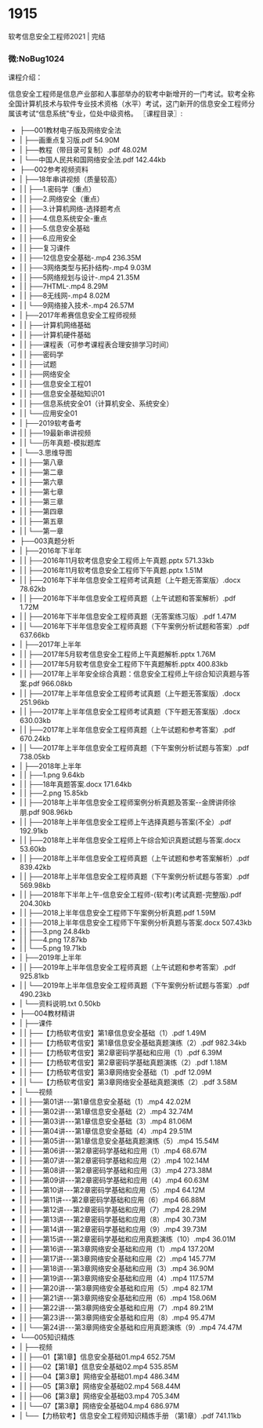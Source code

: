# 1915
软考信息安全工程师2021 | 完结
### 微:NoBug1024 


课程介绍：

信息安全工程师是信息产业部和人事部举办的软考中新增开的一门考试。软考全称全国计算机技术与软件专业技术资格（水平）考试，这门新开的信息安全工程师分属该考试“信息系统”专业，位处中级资格。
〖课程目录〗:

- ├──001教材电子版及网络安全法  
- |   ├──画重点复习版.pdf  54.90M
- |   ├──教程（带目录可复制）.pdf  48.02M
- |   └──中国人民共和国网络安全法.pdf  142.44kb
- ├──002参考视频资料  
- |   ├──18年串讲视频（质量较高）  
- |   |   ├──1.密码学（重点）  
- |   |   ├──2.网络安全（重点）  
- |   |   ├──3.计算机网络-选择题考点  
- |   |   ├──4.信息系统安全-重点  
- |   |   ├──5.信息安全基础  
- |   |   ├──6.应用安全  
- |   |   ├──复习课件  
- |   |   ├──12信息安全基础-.mp4  236.35M
- |   |   ├──3网络类型与拓扑结构-.mp4  9.03M
- |   |   ├──5网络规划与设计-.mp4  21.35M
- |   |   ├──7HTML-.mp4  8.29M
- |   |   ├──8无线网-.mp4  8.02M
- |   |   └──9网络接入技术-.mp4  26.57M
- |   ├──2017年希赛信息安全工程师视频  
- |   |   ├──计算机网络基础  
- |   |   ├──计算机硬件基础  
- |   |   ├──课程表（可参考课程表合理安排学习时间）  
- |   |   ├──密码学  
- |   |   ├──试题  
- |   |   ├──网络安全  
- |   |   ├──信息安全工程01  
- |   |   ├──信息安全基础知识01  
- |   |   ├──信息系统安全01（计算机安全、系统安全）  
- |   |   └──应用安全01  
- |   ├──2019软考备考  
- |   |   ├──19最新串讲视频  
- |   |   └──历年真题-模拟题库  
- |   └──3.思维导图  
- |   |   ├──第八章  
- |   |   ├──第二章  
- |   |   ├──第六章  
- |   |   ├──第七章  
- |   |   ├──第三章  
- |   |   ├──第四章  
- |   |   ├──第五章  
- |   |   └──第一章  
- ├──003真题分析  
- |   ├──2016年下半年  
- |   |   ├──2016年11月软考信息安全工程师上午真题.pptx  571.33kb
- |   |   ├──2016年11月软考信息安全工程师下午真题.pptx  1.51M
- |   |   ├──2016年下半年信息安全工程师考试真题（上午题无答案版）.docx  78.62kb
- |   |   ├──2016年下半年信息安全工程师真题（上午试题和答案解析）.pdf  1.72M
- |   |   ├──2016年下半年信息安全工程师真题（无答案练习版）.pdf  1.47M
- |   |   └──2016年下半年信息安全工程师真题（下午案例分析试题和答案）.pdf  637.66kb
- |   ├──2017年上半年  
- |   |   ├──2017年5月软考信息安全工程师上午真题解析.pptx  1.76M
- |   |   ├──2017年5月软考信息安全工程师下午真题解析.pptx  400.83kb
- |   |   ├──2017年上半年安全综合真题：信息安全工程师上午综合知识真题与答案.pdf  966.08kb
- |   |   ├──2017年上半年信息安全工程师考试真题（上午题无答案版）.docx  251.96kb
- |   |   ├──2017年上半年信息安全工程师考试真题（下午题无答案版）.docx  630.03kb
- |   |   ├──2017年上半年信息安全工程师真题（上午试题和参考答案）.pdf  670.24kb
- |   |   └──2017年上半年信息安全工程师真题（下午案例分析试题与答案）.pdf  738.05kb
- |   ├──2018年上半年  
- |   |   ├──1.png  9.64kb
- |   |   ├──18年真题答案.docx  171.64kb
- |   |   ├──2.png  15.85kb
- |   |   ├──2018年上半年信息安全工程师案例分析真题及答案--金牌讲师徐朋.pdf  908.96kb
- |   |   ├──2018年上半年信息安全工程师上午选择真题与答案(不全）.pdf  192.91kb
- |   |   ├──2018年上半年信息安全工程师上午综合知识真题试题与答案.docx  53.60kb
- |   |   ├──2018年上半年信息安全工程师真题（上午试题和参考答案解析）.pdf  839.42kb
- |   |   ├──2018年上半年信息安全工程师真题（下午案例分析试题与答案）.pdf  569.98kb
- |   |   ├──2018年下半年上午-信息安全工程师-(软考)(考试真题-完整版).pdf  204.30kb
- |   |   ├──2018上半年信息安全工程师下午案例分析真题.pdf  1.59M
- |   |   ├──2018上半年信息安全工程师下午案例分析真题与答案.docx  507.43kb
- |   |   ├──3.png  24.84kb
- |   |   ├──4.png  17.87kb
- |   |   └──5.png  19.71kb
- |   ├──2019年上半年  
- |   |   ├──2019年上半年信息安全工程师真题（上午试题和参考答案）.pdf  925.81kb
- |   |   └──2019年上半年信息安全工程师真题（下午案例分析试题与答案）.pdf  490.23kb
- |   └──资料说明.txt  0.50kb
- ├──004教材精讲  
- |   ├──课件  
- |   |   ├──【力杨软考信安】第1章信息安全基础（1）.pdf  1.49M
- |   |   ├──【力杨软考信安】第1章信息安全基础真题演练（2）.pdf  982.34kb
- |   |   ├──【力杨软考信安】第2章密码学基础和应用（1）.pdf  6.39M
- |   |   ├──【力杨软考信安】第2章密码学基础真题演练（2）.pdf  1.18M
- |   |   ├──【力杨软考信安】第3章网络安全基础（1）.pdf  12.09M
- |   |   └──【力杨软考信安】第3章网络安全基础真题演练（2）.pdf  3.58M
- |   └──视频  
- |   |   ├──第01讲---第1章信息安全基础（1）.mp4  42.02M
- |   |   ├──第02讲---第1章信息安全基础（2）.mp4  32.74M
- |   |   ├──第03讲---第1章信息安全基础（3）.mp4  81.06M
- |   |   ├──第04讲---第1章信息安全基础（4）.mp4  29.51M
- |   |   ├──第05讲---第1章信息安全基础真题演练（5）.mp4  15.54M
- |   |   ├──第06讲---第2章密码学基础和应用（1）.mp4  68.67M
- |   |   ├──第07讲---第2章密码学基础和应用（2）.mp4  102.14M
- |   |   ├──第08讲---第2章密码学基础和应用（3）.mp4  273.38M
- |   |   ├──第09讲---第2章密码学基础和应用（4）.mp4  60.63M
- |   |   ├──第10讲---第2章密码学基础和应用（5）.mp4  64.12M
- |   |   ├──第11讲---第2章密码学基础和应用（6）.mp4  66.88M
- |   |   ├──第12讲---第2章密码学基础和应用（7）.mp4  28.29M
- |   |   ├──第13讲---第2章密码学基础和应用（8）.mp4  30.73M
- |   |   ├──第14讲---第2章密码学基础和应用（9）.mp4  39.73M
- |   |   ├──第15讲---第2章密码学基础和应用真题演练（10）.mp4  36.01M
- |   |   ├──第16讲---第3章网络安全基础和应用（1）.mp4  137.20M
- |   |   ├──第17讲---第3章网络安全基础和应用（2）.mp4  145.77M
- |   |   ├──第18讲---第3章网络安全基础和应用（3）.mp4  36.90M
- |   |   ├──第19讲---第3章网络安全基础和应用（4）.mp4  117.57M
- |   |   ├──第20讲---第3章网络安全基础和应用（5）.mp4  82.17M
- |   |   ├──第21讲---第3章网络安全基础和应用（6）.mp4  158.06M
- |   |   ├──第22讲---第3章网络安全基础和应用（7）.mp4  89.21M
- |   |   ├──第23讲---第3章网络安全基础和应用（8）.mp4  95.47M
- |   |   └──第24讲---第3章网络安全基础和应用真题演练（9）.mp4  74.47M
- └──005知识精炼  
- |   ├──视频  
- |   |   ├──01【第1章】信息安全基础01.mp4  652.75M
- |   |   ├──02【第1章】信息安全基础02.mp4  535.85M
- |   |   ├──04【第3章】网络安全基础01.mp4  486.34M
- |   |   ├──05【第3章】网络安全基础02.mp4  568.44M
- |   |   ├──06【第3章】网络安全基础03.mp4  705.34M
- |   |   └──07【第3章】网络安全基础04.mp4  686.97M
- |   └──【力杨软考】信息安全工程师知识精炼手册 （第1章）.pdf  741.11kb
